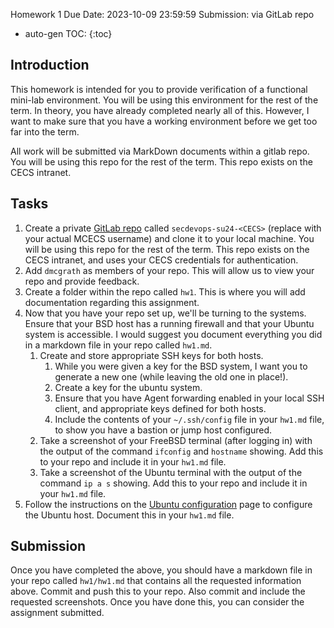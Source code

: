 Homework 1
Due Date: 2023-10-09 23:59:59
Submission: via GitLab repo

* auto-gen TOC:
{:toc}

## Introduction

This homework is intended for you to provide verification of a functional mini-lab environment. You will be using this environment for the rest of the term. In theory, you have already completed nearly all of this. However, I want to make sure that you have a working environment before we get too far into the term.

All work will be submitted via MarkDown documents within a gitlab repo. You will be using this repo for the rest of the term. This repo exists on the CECS intranet.

## Tasks

1. Create a private [GitLab repo](https://gitlab.cecs.pdx.edu/) called `secdevops-su24-<CECS>` (replace <CECS> with your actual MCECS username) and clone it to your local machine. You will be using this repo for the rest of the term. This repo exists on the CECS intranet, and uses your CECS credentials for authentication.
1. Add `dmcgrath` as members of your repo. This will allow us to view your repo and provide feedback.
1. Create a folder within the repo called `hw1`. This is where you will add documentation regarding this assignment.
1. Now that you have your repo set up, we'll be turning to the systems. Ensure that your BSD host has a running firewall and that your Ubuntu system is accessible. I would suggest you document everything you did in a markdown file in your repo called `hw1.md`.
   1. Create and store appropriate SSH keys for both hosts. 
      1. While you were given a key for the BSD system, I want you to generate a new one (while leaving the old one in place!). 
      1. Create a key for the ubuntu system.
      1. Ensure that you have Agent forwarding enabled in your local SSH client, and appropriate keys defined for both hosts.
      1. Include the contents of your `~/.ssh/config` file in your `hw1.md` file, to show you have a bastion or jump host configured.
   1. Take a screenshot of your FreeBSD terminal (after logging in) with the output of the command `ifconfig` and `hostname` showing. Add this to your repo and include it in your `hw1.md` file.
   1. Take a screenshot of the Ubuntu terminal with the output of the command `ip a s` showing. Add this to your repo and include it in your `hw1.md` file.
1. Follow the instructions on the [Ubuntu configuration](../ubuntu.md) page to configure the Ubuntu host. Document this in your `hw1.md` file.


## Submission

Once you have completed the above, you should have a markdown file in your repo called `hw1/hw1.md` that contains all the requested information above. Commit and push this to your repo. Also commit and include the requested screenshots. Once you have done this, you can consider the assignment submitted.
